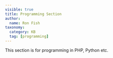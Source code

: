 ```yaml
---
visible: true
title: Programming Section
author:
  name: Ron Fish
taxonomy:
  category: KB
  tag: [programming]
---
```


This section is for programming in PHP, Python etc.
